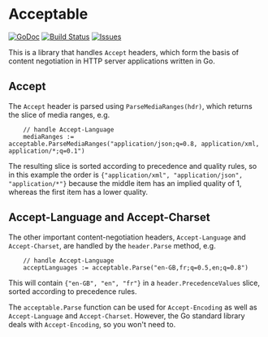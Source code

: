 # Acceptable 

[![GoDoc](https://img.shields.io/badge/api-Godoc-blue.svg)](http://pkg.go.dev/github.com/rickb777/acceptable)
[![Build Status](https://travis-ci.org/rickb777/acceptable.svg?branch=master)](https://travis-ci.org/rickb777/acceptable/builds)
[![Issues](https://img.shields.io/github/issues/rickb777/acceptable.svg)](https://github.com/rickb777/acceptable/issues)

This is a library that handles `Accept` headers, which form the basis of content negotiation in HTTP server applications written in Go.

## Accept

The `Accept` header is parsed using `ParseMediaRanges(hdr)`, which returns the slice of media ranges, e.g.

```
    // handle Accept-Language
    mediaRanges := acceptable.ParseMediaRanges("application/json;q=0.8, application/xml, application/*;q=0.1")
```

The resulting slice is sorted according to precedence and quality rules, so in this example the order is `{"application/xml", "application/json", "application/*"}` because the middle item has an implied quality of 1, whereas the first item has a lower quality.

## Accept-Language and Accept-Charset

The other important content-negotiation headers, `Accept-Language` and `Accept-Charset`, are handled by the `header.Parse` method, e.g.

```
    // handle Accept-Language
    acceptLanguages := acceptable.Parse("en-GB,fr;q=0.5,en;q=0.8")
```

This will contain `{"en-GB", "en", "fr"}` in a `header.PrecedenceValues` slice, sorted according to precedence rules.

The `acceptable.Parse` function can be used for `Accept-Encoding` as well as `Accept-Language` and `Accept-Charset`. However, the Go standard library deals with `Accept-Encoding`, so you won't need to.
